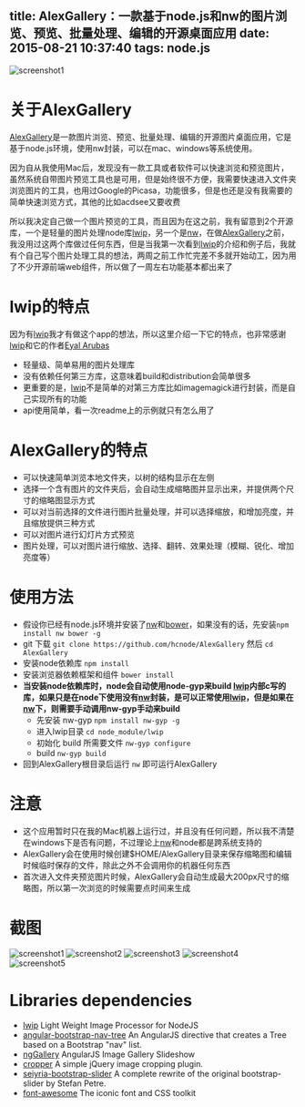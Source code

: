 title: AlexGallery：一款基于node.js和nw的图片浏览、预览、批量处理、编辑的开源桌面应用
date: 2015-08-21 10:37:40
tags: node.js
---
![screenshot1](https://raw.githubusercontent.com/hcnode/AlexGallery/master/screenshot1.png)

# 关于AlexGallery


 [AlexGallery](https://github.com/hcnode/AlexGallery)是一款图片浏览、预览、批量处理、编辑的开源图片桌面应用，它是基于node.js环境，使用nw封装，可以在mac、windows等系统使用。

 因为自从我使用Mac后，发现没有一款工具或者软件可以快速浏览和预览图片，虽然系统自带图片预览工具也是可用，但是始终很不方便，我需要快速进入文件夹浏览图片的工具，也用过Google的Picasa，功能很多，但是也还是没有我需要的简单快速浏览方式，其他的比如acdsee又要收费

 所以我决定自己做一个图片预览的工具，而且因为在这之前，我有留意到2个开源库，一个是轻量的图片处理node库[lwip](https://github.com/EyalAr/lwip)，另一个是[nw](https://github.com/nwjs/nw.js)，在做[AlexGallery](https://github.com/hcnode/AlexGallery)之前，我没用过这两个库做过任何东西，但是当我第一次看到[lwip](https://github.com/EyalAr/lwip)的介绍和例子后，我就有个自己写个图片处理工具的想法，两周之前工作忙完差不多就开始动工，因为用了不少开源前端web组件，所以做了一周左右功能基本都出来了
<!-- more -->
# lwip的特点

因为有[lwip](https://github.com/EyalAr/lwip)我才有做这个app的想法，所以这里介绍一下它的特点，也非常感谢[lwip](https://github.com/EyalAr/lwip)和它的作者[Eyal Arubas](https://github.com/EyalAr)

 - 轻量级、简单易用的图片处理库
 - 没有依赖任何第三方库，这意味着build和distribution会简单很多
 - 更重要的是，[lwip](https://github.com/EyalAr/lwip)不是简单的对第三方库比如imagemagick进行封装，而是自己实现所有的功能
 - api使用简单，看一次readme上的示例就只有怎么用了

# AlexGallery的特点
 - 可以快速简单浏览本地文件夹，以树的结构显示在左侧
 - 选择一个含有图片的文件夹后，会自动生成缩略图并显示出来，并提供两个尺寸的缩略图显示方式
 - 可以对当前选择的文件进行图片批量处理，并可以选择缩放，和增加亮度，并且缩放提供三种方式
 - 可以对图片进行幻灯片方式预览
 - 图片处理，可以对图片进行缩放、选择、翻转、效果处理（模糊、锐化、增加亮度等）

# 使用方法
 - 假设你已经有node.js环境并安装了[nw](https://github.com/nwjs/nw.js)和[bower](https://github.com/bower/bower)，如果没有的话，先安装`npm install nw bower -g`
 - git 下载 `git clone https://github.com/hcnode/AlexGallery` 然后 `cd AlexGallery`
 - 安装node依赖库 `npm install`
 - 安装浏览器依赖框架和组件 `bower install`
 - **当安装node依赖库时，node会自动使用node-gyp来build [lwip](https://github.com/EyalAr/lwip)内部c写的库，如果只是在node下使用没有[nw](https://github.com/nwjs/nw.js)封装，是可以正常使用[lwip](https://github.com/EyalAr/lwip)，但是如果在[nw](https://github.com/nwjs/nw.js)下，则需要手动调用nw-gyp手动来build**
    - 先安装 nw-gyp `npm install nw-gyp -g`
	- 进入lwip目录 `cd node_module/lwip`
	- 初始化 build 所需要文件 `nw-gyp configure`
	- build `nw-gyp build`
 - 回到AlexGallery根目录后运行 `nw` 即可运行AlexGallery

# 注意
 - 这个应用暂时只在我的Mac机器上运行过，并且没有任何问题，所以我不清楚在windows下是否有问题，不过理论上[nw](https://github.com/nwjs/nw.js)和node都是跨系统支持的
 - AlexGallery会在使用时候创建$HOME/AlexGallery目录来保存缩略图和编辑时候临时保存的文件，除此之外不会调用你的机器任何东西
 - 首次进入文件夹预览图片时候，AlexGallery会自动生成最大200px尺寸的缩略图，所以第一次浏览的时候需要点时间来生成

# 截图
 ![screenshot1](https://raw.githubusercontent.com/hcnode/AlexGallery/master/screenshot1.png)
 ![screenshot2](https://raw.githubusercontent.com/hcnode/AlexGallery/master/screenshot2.png)
 ![screenshot3](https://raw.githubusercontent.com/hcnode/AlexGallery/master/screenshot3.png)
 ![screenshot4](https://raw.githubusercontent.com/hcnode/AlexGallery/master/screenshot4.png)
 ![screenshot5](https://raw.githubusercontent.com/hcnode/AlexGallery/master/screenshot5.png)

# Libraries dependencies
 - [lwip](https://github.com/EyalAr/lwip) Light Weight Image Processor for NodeJS
 - [angular-bootstrap-nav-tree](https://github.com/nickperkinslondon/angular-bootstrap-nav-tree) An AngularJS directive that creates a Tree based on a Bootstrap "nav" list.
 - [ngGallery](https://github.com/jkuri/ngGallery) AngularJS Image Gallery Slideshow
 - [cropper](https://github.com/fengyuanchen/cropper) A simple jQuery image cropping plugin.
 - [seiyria-bootstrap-slider](https://github.com/seiyria/bootstrap-slider) A complete rewrite of the original bootstrap-slider by Stefan Petre.
 - [font-awesome](https://github.com/FortAwesome/Font-Awesome) The iconic font and CSS toolkit




